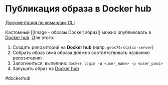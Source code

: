 # Публикация образа в Docker hub

[Документация по командам CLI](https://docs.docker.com/engine/reference/commandline/login/)

Кастомный [[Image - образы Docker|образ]] можно опубликовать в [Docker hub](https://hub.docker.com). Для этого:
1. Создать репозиторий на __Docker hub__ (напр. `geos74/static-server`)
2. Собрать образ (имя образа должно соответствовать названию репозитория) 
3. Залогиниться, выполнив: `docker login -u <user_name> -p <user_pass>`
4. Запушить образ на [Docker hub](https://hub.docker.com)

#dockerhub